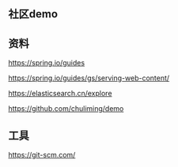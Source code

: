 ## 社区demo
## 资料
<!--工具指南-->
https://spring.io/guides
<!--使用spring mvc服务web内容，Thymeleaf-->
https://spring.io/guides/gs/serving-web-content/
<!--对标项目-->
https://elasticsearch.cn/explore
<!--本项目开源路径-->
https://github.com/chuliming/demo
## 工具
<!--git-->
https://git-scm.com/